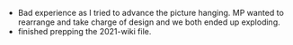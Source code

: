 - Bad experience as I tried to advance the picture hanging. MP wanted to rearrange and take charge of design and we both ended up exploding.
- finished prepping the 2021-wiki file.